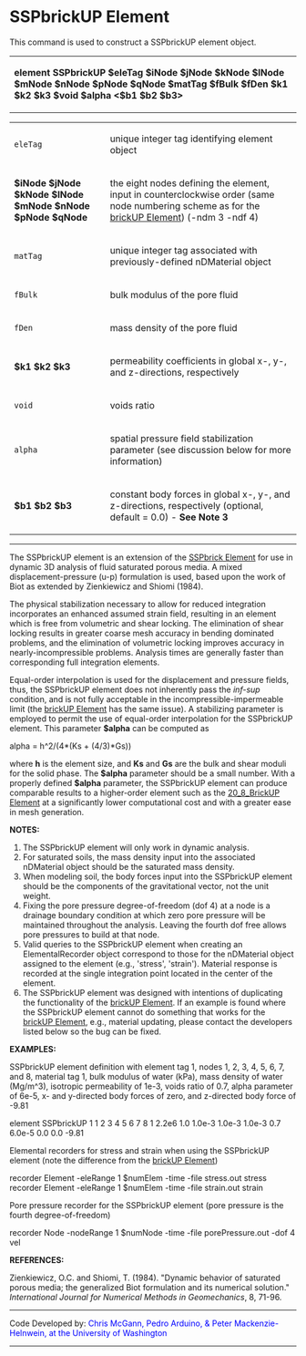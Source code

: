 # SSPbrickUP Element

<p>This command is used to construct a SSPbrickUP element object.</p>
<table>
<tbody>
<tr class="odd">
<td><p><strong>element SSPbrickUP $eleTag $iNode $jNode $kNode $lNode
$mNode $nNode $pNode $qNode $matTag $fBulk $fDen $k1 $k2 $k3 $void
$alpha &lt;$b1 $b2 $b3&gt;</strong></p></td>
</tr>
</tbody>
</table>
<table>
<tbody>
<tr class="odd">
<td><code class="parameter-table-variable">eleTag</code></td>
<td><p>unique integer tag identifying element object</p></td>
</tr>
<tr class="even">
<td><p><strong>$iNode $jNode $kNode $lNode $mNode $nNode $pNode
$qNode</strong></p></td>
<td><p>the eight nodes defining the element, input in counterclockwise
order (same node numbering scheme as for the <a href="Brick_u-p_Element"
title="wikilink"> brickUP Element</a>) (-ndm 3 -ndf 4)</p></td>
</tr>
<tr class="odd">
<td><code class="parameter-table-variable">matTag</code></td>
<td><p>unique integer tag associated with previously-defined nDMaterial
object</p></td>
</tr>
<tr class="even">
<td><code class="parameter-table-variable">fBulk</code></td>
<td><p>bulk modulus of the pore fluid</p></td>
</tr>
<tr class="odd">
<td><code class="parameter-table-variable">fDen</code></td>
<td><p>mass density of the pore fluid</p></td>
</tr>
<tr class="even">
<td><p><strong>$k1 $k2 $k3</strong></p></td>
<td><p>permeability coefficients in global x-, y-, and z-directions,
respectively</p></td>
</tr>
<tr class="odd">
<td><code class="parameter-table-variable">void</code></td>
<td><p>voids ratio</p></td>
</tr>
<tr class="even">
<td><code class="parameter-table-variable">alpha</code></td>
<td><p>spatial pressure field stabilization parameter (see discussion
below for more information)</p></td>
</tr>
<tr class="odd">
<td><p><strong>$b1 $b2 $b3</strong></p></td>
<td><p>constant body forces in global x-, y-, and z-directions,
respectively (optional, default = 0.0) - <strong>See Note
3</strong></p></td>
</tr>
</tbody>
</table>
<hr />
<p>The SSPbrickUP element is an extension of the <a
href="SSPbrick_Element" title="wikilink">SSPbrick Element</a> for use in
dynamic 3D analysis of fluid saturated porous media. A mixed
displacement-pressure (u-p) formulation is used, based upon the work of
Biot as extended by Zienkiewicz and Shiomi (1984).</p>
<p>The physical stabilization necessary to allow for reduced integration
incorporates an enhanced assumed strain field, resulting in an element
which is free from volumetric and shear locking. The elimination of
shear locking results in greater coarse mesh accuracy in bending
dominated problems, and the elimination of volumetric locking improves
accuracy in nearly-incompressible problems. Analysis times are generally
faster than corresponding full integration elements.</p>
<p>Equal-order interpolation is used for the displacement and pressure
fields, thus, the SSPbrickUP element does not inherently pass the
<em>inf-sup</em> condition, and is not fully acceptable in the
incompressible-impermeable limit (the <a href="Brick_u-p_Element"
title="wikilink"> brickUP Element</a> has the same issue). A stabilizing
parameter is employed to permit the use of equal-order interpolation for
the SSPbrickUP element. This parameter <strong>$alpha</strong> can be
computed as</p>
<p>alpha = h^2/(4*(Ks + (4/3)*Gs))</p>
<p>where <strong>h</strong> is the element size, and <strong>Ks</strong>
and <strong>Gs</strong> are the bulk and shear moduli for the solid
phase. The <strong>$alpha</strong> parameter should be a small number.
With a properly defined <strong>$alpha</strong> parameter, the
SSPbrickUP element can produce comparable results to a higher-order
element such as the <a href="Twenty_Eight_Node_Brick_u-p_Element"
title="wikilink"> 20_8_BrickUP Element</a> at a significantly lower
computational cost and with a greater ease in mesh generation.</p>
<p><strong>NOTES:</strong></p>
<ol>
<li>The SSPbrickUP element will only work in dynamic analysis.</li>
<li>For saturated soils, the mass density input into the associated
nDMaterial object should be the saturated mass density.</li>
<li>When modeling soil, the body forces input into the SSPbrickUP
element should be the components of the gravitational vector, not the
unit weight.</li>
<li>Fixing the pore pressure degree-of-freedom (dof 4) at a node is a
drainage boundary condition at which zero pore pressure will be
maintained throughout the analysis. Leaving the fourth dof free allows
pore pressures to build at that node.</li>
<li>Valid queries to the SSPbrickUP element when creating an
ElementalRecorder object correspond to those for the nDMaterial object
assigned to the element (e.g., 'stress', 'strain'). Material response is
recorded at the single integration point located in the center of the
element.</li>
<li>The SSPbrickUP element was designed with intentions of duplicating
the functionality of the <a href="Brick_u-p_Element" title="wikilink">
brickUP Element</a>. If an example is found where the SSPbrickUP element
cannot do something that works for the <a href="Brick_u-p_Element"
title="wikilink"> brickUP Element</a>, e.g., material updating, please
contact the developers listed below so the bug can be fixed.</li>
</ol>
<p><strong>EXAMPLES:</strong></p>
<p>SSPbrickUP element definition with element tag 1, nodes 1, 2, 3, 4,
5, 6, 7, and 8, material tag 1, bulk modulus of water (kPa), mass
density of water (Mg/m^3), isotropic permeability of 1e-3, voids ratio
of 0.7, alpha parameter of 6e-5, x- and y-directed body forces of zero,
and z-directed body force of -9.81</p>
<p>element SSPbrickUP 1 1 2 3 4 5 6 7 8 1 2.2e6 1.0 1.0e-3 1.0e-3 1.0e-3
0.7 6.0e-5 0.0 0.0 -9.81</p>
<p>Elemental recorders for stress and strain when using the SSPbrickUP
element (note the difference from the <a href="Brick_u-p_Element"
title="wikilink"> brickUP Element</a>)</p>
<p>recorder Element -eleRange 1 $numElem -time -file stress.out stress
recorder Element -eleRange 1 $numElem -time -file strain.out strain</p>
<p>Pore pressure recorder for the SSPbrickUP element (pore pressure is
the fourth degree-of-freedom)</p>
<p>recorder Node -nodeRange 1 $numNode -time -file porePressure.out -dof
4 vel</p>
<p><strong>REFERENCES:</strong></p>
<p>Zienkiewicz, O.C. and Shiomi, T. (1984). "Dynamic behavior of
saturated porous media; the generalized Biot formulation and its
numerical solution." <em>International Journal for Numerical Methods in
Geomechanics</em>, 8, 71-96.</p>
<hr />
<p>Code Developed by: <span style="color:blue"> Chris McGann,
Pedro Arduino, &amp; Peter Mackenzie-Helnwein, at the University of
Washington </span></p>
<hr />
